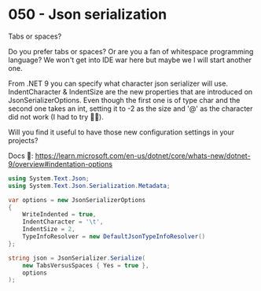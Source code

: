 # 050 - Json serialization #

Tabs or spaces?

Do you prefer tabs or spaces? Or are you a fan of whitespace programming language? We won't get into IDE war here but maybe we I will start another one.

From .NET 9 you can specify what character json serializer will use.
IndentCharacter & IndentSize are the new properties that are introduced on JsonSerializerOptions.
Even though the first one is of type char and the second one takes an int, setting it to -2 as the size and '@' as the character did not work (I had to try 🤷‍♂️).

Will you find it useful to have those new configuration settings in your projects?

Docs 📑: https://learn.microsoft.com/en-us/dotnet/core/whats-new/dotnet-9/overview#indentation-options


```csharp
using System.Text.Json;
using System.Text.Json.Serialization.Metadata;

var options = new JsonSerializerOptions
{
    WriteIndented = true,
    IndentCharacter = '\t',
    IndentSize = 2,
    TypeInfoResolver = new DefaultJsonTypeInfoResolver()
};

string json = JsonSerializer.Serialize(
    new TabsVersusSpaces { Yes = true },
    options
);
```